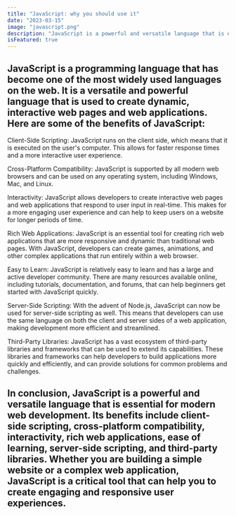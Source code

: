 ```yaml
---
title: "JavaScript: why you should use it"
date: "2023-03-15"
image: "javascript.png"
description: "JavaScript is a powerful and versatile language that is essential for modern web development."
isFeatured: true
---
```


## JavaScript is a programming language that has become one of the most widely used languages on the web. It is a versatile and powerful language that is used to create dynamic, interactive web pages and web applications. Here are some of the benefits of JavaScript:

Client-Side Scripting: JavaScript runs on the client side, which means that it is executed on the user's computer. This allows for faster response times and a more interactive user experience.

Cross-Platform Compatibility: JavaScript is supported by all modern web browsers and can be used on any operating system, including Windows, Mac, and Linux.

Interactivity: JavaScript allows developers to create interactive web pages and web applications that respond to user input in real-time. This makes for a more engaging user experience and can help to keep users on a website for longer periods of time.

Rich Web Applications: JavaScript is an essential tool for creating rich web applications that are more responsive and dynamic than traditional web pages. With JavaScript, developers can create games, animations, and other complex applications that run entirely within a web browser.

Easy to Learn: JavaScript is relatively easy to learn and has a large and active developer community. There are many resources available online, including tutorials, documentation, and forums, that can help beginners get started with JavaScript quickly.

Server-Side Scripting: With the advent of Node.js, JavaScript can now be used for server-side scripting as well. This means that developers can use the same language on both the client and server sides of a web application, making development more efficient and streamlined.

Third-Party Libraries: JavaScript has a vast ecosystem of third-party libraries and frameworks that can be used to extend its capabilities. These libraries and frameworks can help developers to build applications more quickly and efficiently, and can provide solutions for common problems and challenges.

## In conclusion, JavaScript is a powerful and versatile language that is essential for modern web development. Its benefits include client-side scripting, cross-platform compatibility, interactivity, rich web applications, ease of learning, server-side scripting, and third-party libraries. Whether you are building a simple website or a complex web application, JavaScript is a critical tool that can help you to create engaging and responsive user experiences.
